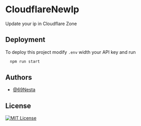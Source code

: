
# CloudflareNewIp

Update your ip in Cloudflare Zone


## Deployment

To deploy this project modify `.env` width your API key and run

```bash
  npm run start
```


## Authors

- [@69Nesta](https://www.github.com/69Nesta)
## License

[![MIT License](https://img.shields.io/badge/License-MIT-green.svg)](https://github.com/69Nesta/CloudflareNewIp/blob/master/LICENSE.md)